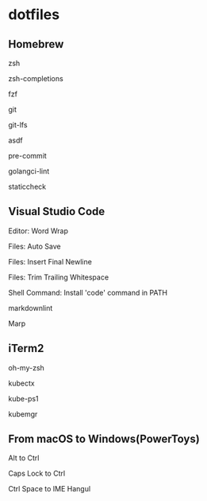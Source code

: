 # dotfiles

## Homebrew

zsh

zsh-completions

fzf

git

git-lfs

asdf

pre-commit

golangci-lint

staticcheck

## Visual Studio Code

Editor: Word Wrap

Files: Auto Save

Files: Insert Final Newline

Files: Trim Trailing Whitespace

Shell Command: Install 'code' command in PATH

markdownlint

Marp

## iTerm2

oh-my-zsh

kubectx

kube-ps1

kubemgr

## From macOS to Windows(PowerToys)

Alt to Ctrl

Caps Lock to Ctrl

Ctrl Space to IME Hangul

